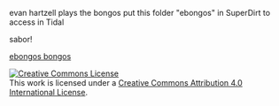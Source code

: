 evan hartzell plays the bongos
put this folder "ebongos" in SuperDirt
to access in Tidal

sabor!

<a href="https://github.com/abalone1969/hPhotos/blob/main/hPhotos/bongos.jpeg">ebongos bongos</a>


<a rel="license" href="http://creativecommons.org/licenses/by/4.0/"><img alt="Creative Commons License" style="border-width:0" src="https://i.creativecommons.org/l/by/4.0/88x31.png" /></a><br />This work is licensed under a <a rel="license" href="http://creativecommons.org/licenses/by/4.0/">Creative Commons Attribution 4.0 International License</a>.
